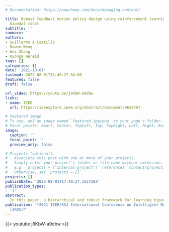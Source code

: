 ```yaml
---
# Documentation: https://wowchemy.com/docs/managing-content/

title: Robust feedback motion policy design using reinforcement learning on a 3d digit
  bipedal robot
subtitle: ''
summary: ''
authors:
- Guillermo A Castillo
- Bowen Weng
- Wei Zhang
- Ayonga Hereid
tags: []
categories: []
date: '2021-10-01'
lastmod: 2023-08-01T13:49:27-04:00
featured: false
draft: false

url_video: https://youtu.be/j8KbW-a9dbw
links:
- name: IEEE
  url: https://ieeexplore.ieee.org/abstract/document/9636467

# Featured image
# To use, add an image named `featured.jpg/png` to your page's folder.
# Focal points: Smart, Center, TopLeft, Top, TopRight, Left, Right, BottomLeft, Bottom, BottomRight.
image:
  caption: ''
  focal_point: ''
  preview_only: false

# Projects (optional).
#   Associate this post with one or more of your projects.
#   Simply enter your project's folder or file name without extension.
#   E.g. `projects = ["internal-project"]` references `content/project/deep-learning/index.md`.
#   Otherwise, set `projects = []`.
projects: []
publishDate: '2023-08-01T17:49:27.355710Z'
publication_types:
- '1'
abstract: 
  In this paper, a hierarchical and robust framework for learning bipedal locomotion is presented and successfully implemented on the 3D biped robot Digit built by Agility Robotics. We propose a cascade-structure controller that combines the learning process with intuitive feedback regulations. This design allows the framework to realize robust and stable walking with a reduced-dimensional state and action spaces of the policy, significantly simplifying the design and increasing the sampling efficiency of the learning method. The inclusion of feedback regulation into the framework improves the robustness of the learned walking gait and ensures the success of the sim-to-real transfer of the proposed controller with minimal tuning. We specifically present a learning pipeline that considers hardware-feasible initial poses of the robot within the learning process to ensure the initial state of the learning is replicated as close as possible to the initial state of the robot in hardware experiments. Finally, we demonstrate the feasibility of our method by successfully transferring the learned policy in simulation to the Digit robot hardware, realizing sustained walking gaits under external force disturbances and challenging terrains not incurred during the training process. To the best of our knowledge, this is the first time a learning-based policy is transferred successfully to the Digit robot in hardware experiments.
publication: '*2021 IEEE/RSJ International Conference on Intelligent Robots and Systems
  (IROS)*'
---
```


{{< youtube j8KbW-a9dbw >}}